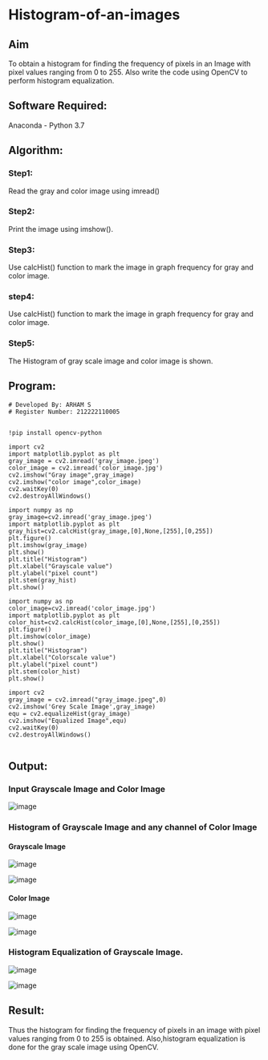 # Histogram-of-an-images
## Aim
To obtain a histogram for finding the frequency of pixels in an Image with pixel values ranging from 0 to 255. Also write the code using OpenCV to perform histogram equalization.

## Software Required:
Anaconda - Python 3.7

## Algorithm:
### Step1:
Read the gray and color image using imread()

### Step2:
Print the image using imshow().

### Step3:
Use calcHist() function to mark the image in graph frequency for gray and color image.

### step4:
Use calcHist() function to mark the image in graph frequency for gray and color image.

### Step5:
The Histogram of gray scale image and color image is shown.


## Program:
```
# Developed By: ARHAM S
# Register Number: 212222110005


!pip install opencv-python

import cv2
import matplotlib.pyplot as plt
gray_image = cv2.imread('gray_image.jpeg')
color_image = cv2.imread('color_image.jpg')
cv2.imshow("Gray image",gray_image)
cv2.imshow("color image",color_image)
cv2.waitKey(0)
cv2.destroyAllWindows()

import numpy as np
gray_image=cv2.imread('gray_image.jpeg')
import matplotlib.pyplot as plt 
gray_hist=cv2.calcHist(gray_image,[0],None,[255],[0,255])
plt.figure()
plt.imshow(gray_image)
plt.show()
plt.title("Histogram")
plt.xlabel("Grayscale value")
plt.ylabel("pixel count")
plt.stem(gray_hist)
plt.show()

import numpy as np
color_image=cv2.imread('color_image.jpg')
import matplotlib.pyplot as plt 
color_hist=cv2.calcHist(color_image,[0],None,[255],[0,255])
plt.figure()
plt.imshow(color_image)
plt.show()
plt.title("Histogram")
plt.xlabel("Colorscale value")
plt.ylabel("pixel count")
plt.stem(color_hist)
plt.show()

import cv2
gray_image = cv2.imread("gray_image.jpeg",0)
cv2.imshow('Grey Scale Image',gray_image)
equ = cv2.equalizeHist(gray_image)
cv2.imshow("Equalized Image",equ)
cv2.waitKey(0)
cv2.destroyAllWindows()


```
## Output:
### Input Grayscale Image and Color Image
![image](https://github.com/user-attachments/assets/9c93ba99-a35d-44b3-9114-7acb136c368e)

### Histogram of Grayscale Image and any channel of Color Image

#### Grayscale Image

![image](https://github.com/user-attachments/assets/eb7e421b-ad69-4757-9037-cf1b0085f08b)

![image](https://github.com/user-attachments/assets/3de3c73f-6bf2-4b01-96ca-0583244668b5)

#### Color Image

![image](https://github.com/user-attachments/assets/335eb738-c9cd-465d-ab3c-d58dabce4b49)

![image](https://github.com/user-attachments/assets/a12235d1-28ec-4e0e-83e2-3d6285b49d0b)

### Histogram Equalization of Grayscale Image.

![image](https://github.com/user-attachments/assets/46994668-8072-42bb-9941-693aadc88e86)

![image](https://github.com/user-attachments/assets/78c6b286-b9dc-405d-9780-0580a6b06f8b)




## Result: 
Thus the histogram for finding the frequency of pixels in an image with pixel values ranging from 0 to 255 is obtained. Also,histogram equalization is done for the gray scale image using OpenCV.
